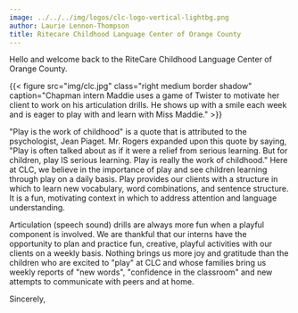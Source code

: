 ```yaml
---
image: ../../../img/logos/clc-logo-vertical-lightbg.png
author: Laurie Lennon-Thompson
title: Ritecare Childhood Language Center of Orange County
---
```


Hello and welcome back to the RiteCare Childhood Language Center of Orange County.    

{{< figure src="img/clc.jpg" class="right medium border shadow" caption="Chapman intern Maddie uses a game of Twister to motivate her client to work on his articulation drills. He shows up with a smile each week and is eager to play with and learn with Miss Maddie." >}}

"Play is the work of childhood" is a quote that is attributed to the psychologist, Jean Piaget.  Mr. Rogers expanded upon this quote by saying, "Play is often talked about as if it were a relief from serious learning. But for children, play IS serious learning. Play is really the work of childhood."  Here at CLC, we believe in the importance of play and see children learning through play on a daily basis.  Play provides our clients with a structure in which to learn new vocabulary, word combinations, and sentence structure.  It is a fun, motivating context in which to address attention and language understanding.  

Articulation (speech sound) drills are always more fun when a playful component is involved.  We are thankful that our interns have the opportunity to plan and practice fun, creative, playful activities with our clients on a weekly basis.  Nothing brings us more joy and gratitude than the children who are excited to "play" at CLC and whose families bring us weekly reports of "new words", "confidence in the classroom" and new attempts to communicate with peers and at home. 

Sincerely,